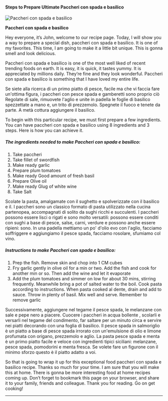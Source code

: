             

#### Steps to Prepare Ultimate Paccheri con spada e basilico

![Paccheri con spada e basilico](https://img-global.cpcdn.com/recipes/e8cec3935b367fd4/751x532cq70/paccheri-con-spada-e-basilico-recipe-main-photo.jpg)

**Paccheri con spada e basilico**

Hey everyone, it’s John, welcome to our recipe page. Today, I will show you a way to prepare a special dish, paccheri con spada e basilico. It is one of my favorites. This time, I am going to make it a little bit unique. This is gonna smell and look delicious.

Paccheri con spada e basilico is one of the most well liked of recent trending foods on earth. It is easy, it is quick, it tastes yummy. It is appreciated by millions daily. They’re fine and they look wonderful. Paccheri con spada e basilico is something that I have loved my entire life.

Se siete alla ricerca di un primo piatto di pesce, facile ma che vi faccia fare un'ottima figura, i paccheri con pesce spada e gamberetti sono proprio ciò Regolate di sale, rimuovete l'aglio e unite in padella le foglie di basilico spezzettate a mano e, un trito di prezzemolo. Spegnete il fuoco e tenete da parte. A metà cottura aggiungere il basilico.

To begin with this particular recipe, we must first prepare a few ingredients. You can have paccheri con spada e basilico using 8 ingredients and 3 steps. Here is how you can achieve it.

##### The ingredients needed to make Paccheri con spada e basilico:

1.  Take paccheri
2.  Take fillet of swordfish
3.  Make ready garlic
4.  Prepare plum tomatoes
5.  Make ready Good amount of fresh basil
6.  Prepare Olive oil
7.  Make ready Glug of white wine
8.  Take Salt

Scolate la pasta, amalgamate con il sughetto e spolverizzate con il basilico e il. I paccheri sono un classico formato di pasta utilizzato nella cucina partenopea, accompagnati di solito da sughi ricchi e succulenti. I paccheri possono essere lisci o rigati e sono molto versatili: possono essere conditi con sughi a base di pesce, salse, carni, verdure e possono anche essere ripieni: sono. In una padella mettiamo un po' d'olio evo con l'aglio, facciamo soffriggere e aggiungiamo il pesce spada, facciamo rosolare, sfumiamo col vino.

##### Instructions to make Paccheri con spada e basilico:

1.  Prep the fish. Remove skin and chop into 1 CM cubes
2.  Fry garlic gently in olive oil for a min or two. Add the fish and cook for another min or so. Then add the wine and let it evaporate
3.  Add the plum tomatoes and simmer on low for about 30 mins, stirring frequently. Meanwhile bring a pot of salted water to the boil. Cook pasta according to instructions. When pasta cooked al dente, drain and add to sauce. Throw in plenty of basil. Mix well and serve. Remember to remove garlic

Successivamente, aggiungere nel tegame il pesce spada, le melanzane con sale e pepe nero a piacere. Cuocere i paccheri in acqua bollente , scolarli e versarli nel tegame del condimento, far saltare per un minuto circa e servire nei piatti decorando con una foglia di basilico. Il pesce spada in salmoriglio è un piatto a base di pesce spada irrorato con un'emulsione di olio e limone profumata con origano, prezzemolo e aglio. La pasta pesce spada e menta è un primo piatto facile e veloce con ingredienti tipici siciliani: melanzane, pesce spada, pomodorini e menta fresca. Se volete fare un figurone con il minimo sforzo questo è il piatto adatto a voi.

So that is going to wrap it up for this exceptional food paccheri con spada e basilico recipe. Thanks so much for your time. I am sure that you will make this at home. There is gonna be more interesting food at home recipes coming up. Don’t forget to bookmark this page on your browser, and share it to your family, friends and colleague. Thank you for reading. Go on get cooking!

* * *
